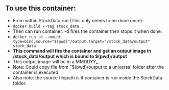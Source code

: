 ## To use this container:
- From within StockData run (This only needs to be done once):
- `docker build --tag stock_data .`
- Then can run container. -d fires the container then stops it when done:
- `docker run -d --mount type=bind,source="$(pwd)"/output,target="/stock_data/output" stock_data`
- **This command will fire the container and get an output image in /stock_data/output which is bound to $(pwd)/output**
- This output image will be in a MMDDYY_<Text which describes the output image>
- Note: Could copy file from "$(pwd)/output to a universal folder after the container is executed
- Also note: the source filepath is if container is run inside the StockData folder.
